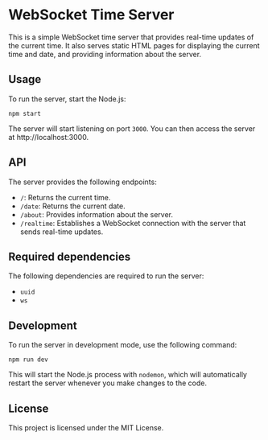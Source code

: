 # WebSocket Time Server

This is a simple WebSocket time server that provides real-time updates of the current time. It also serves static HTML pages for displaying the current time and date, and providing information about the server.

## Usage

To run the server, start the Node.js:

```
npm start
```

The server will start listening on port `3000`. You can then access the server at http://localhost:3000.

## API

The server provides the following endpoints:

* `/`: Returns the current time.
* `/date`: Returns the current date.
* `/about`: Provides information about the server.
* `/realtime`: Establishes a WebSocket connection with the server that sends real-time updates.

## Required dependencies

The following dependencies are required to run the server:

* `uuid`
* `ws`

## Development

To run the server in development mode, use the following command:

```
npm run dev
```

This will start the Node.js process with `nodemon`, which will automatically restart the server whenever you make changes to the code.

## License

This project is licensed under the MIT License.
